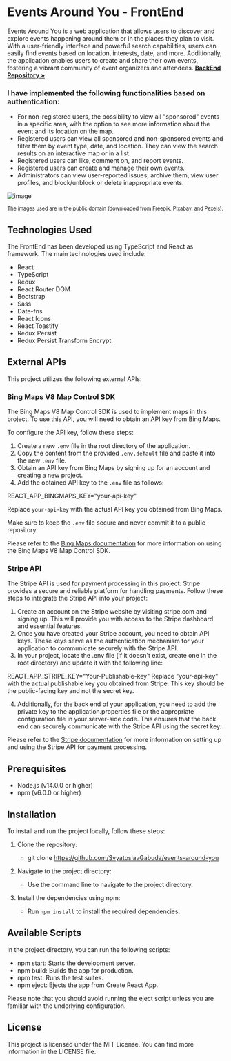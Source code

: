 # Events Around You - FrontEnd

Events Around You is a web application that allows users to discover and explore events happening around them or in the places they plan to visit. With a user-friendly interface and powerful search capabilities, users can easily find events based on location, interests, date, and more. Additionally, the application enables users to create and share their own events, fostering a vibrant community of event organizers and attendees.
 <a href="https://github.com/SvyatoslavGabuda/EventsAroudYou"><strong>BackEnd Repository »</strong></a>
 
### I have implemented the following functionalities based on authentication:
- For non-registered users, the possibility to view all "sponsored" events in a specific area, with the option to see more information about the event and its location on the map.
- Registered users can view all sponsored and non-sponsored events and filter them by event type, date, and location. They can view the search results on an interactive map or in a list.
- Registered users can like, comment on, and report events.
- Registered users can create and manage their own events.
- Administrators can view user-reported issues, archive them, view user profiles, and block/unblock or delete inappropriate events.

![image](https://github.com/SvyatoslavGabuda/events-around-you/blob/master/public/assets/mainPageEAY.jpg)

<small>The images used are in the public domain (downloaded from Freepik, Pixabay, and Pexels).</small>

## Technologies Used

The FrontEnd has been developed using TypeScript and React as framework. The main technologies used include:

- React
- TypeScript
- Redux
- React Router DOM
- Bootstrap
- Sass
- Date-fns
- React Icons
- React Toastify
- Redux Persist
- Redux Persist Transform Encrypt

## External APIs

This project utilizes the following external APIs:

### Bing Maps V8 Map Control SDK


The Bing Maps V8 Map Control SDK is used to implement maps in this project. To use this API, you will need to obtain an API key from Bing Maps.

To configure the API key, follow these steps:

1. Create a new `.env` file in the root directory of the application.
2. Copy the content from the provided `.env.default` file and paste it into the new `.env` file.
3. Obtain an API key from Bing Maps by signing up for an account and creating a new project.
4. Add the obtained API key to the `.env` file as follows:

REACT_APP_BINGMAPS_KEY="your-api-key"

Replace `your-api-key` with the actual API key you obtained from Bing Maps.

Make sure to keep the `.env` file secure and never commit it to a public repository.

Please refer to the [Bing Maps documentation](https://docs.microsoft.com/en-us/bingmaps/v8-web-control/) for more information on using the Bing Maps V8 Map Control SDK.

### Stripe API

The Stripe API is used for payment processing in this project. Stripe provides a secure and reliable platform for handling payments. 
Follow these steps to integrate the Stripe API into your project:

1. Create an account on the Stripe website by visiting stripe.com and signing up. This will provide you with access to the Stripe dashboard and essential features.
2. Once you have created your Stripe account, you need to obtain API keys. These keys serve as the authentication mechanism for your application to communicate securely with the Stripe API.
3. In your project, locate the .env file (if it doesn't exist, create one in the root directory) and update it with the following line:

REACT_APP_STRIPE_KEY="Your-Publishable-key"
Replace "your-api-key" with the actual publishable key you obtained from Stripe. This key should be the public-facing key and not the secret key.

4. Additionally, for the back end of your application, you need to add the private key to the application.properties file or the appropriate configuration file in your server-side code. This ensures that the back end can securely communicate with the Stripe API using the secret key.

Please refer to the [Stripe documentation](https://stripe.com/docs) for more information on setting up and using the Stripe API for payment processing.



## Prerequisites
- Node.js (v14.0.0 or higher)
- npm (v6.0.0 or higher)

## Installation

To install and run the project locally, follow these steps:

1. Clone the repository:
   - git clone https://github.com/SvyatoslavGabuda/events-around-you

2. Navigate to the project directory:
   - Use the command line to navigate to the project directory.

3. Install the dependencies using npm:
   - Run `npm install` to install the required dependencies.
 ## Available Scripts
In the project directory, you can run the following scripts:

- npm start: Starts the development server.
- npm build: Builds the app for production.
- npm test: Runs the test suites.
- npm eject: Ejects the app from Create React App.

Please note that you should avoid running the eject script unless you are familiar with the underlying configuration.
## License
This project is licensed under the MIT License. You can find more information in the LICENSE file.

